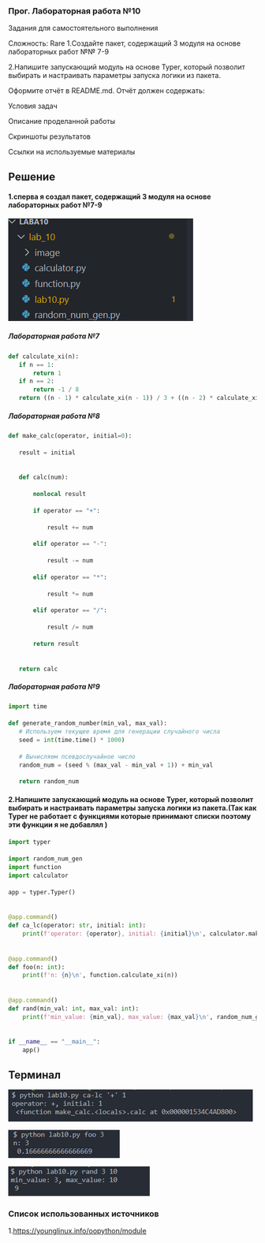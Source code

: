 ### Прог. Лабораторная работа №10
Задания для самостоятельного выполнения

Сложность:
Rare
1.Создайте пакет, содержащий 3 модуля на основе лабораторных работ №№ 7-9

2.Напишите запускающий модуль на основе Typer, который позволит выбирать и настраивать параметры запуска логики из пакета.

Оформите отчёт в README.md. Отчёт должен содержать:

Условия задач

Описание проделанной работы

Скриншоты результатов

Ссылки на используемые материалы

## Решение 
#### 1.сперва я создал пакет, содержащий 3 модуля на основе лабораторных работ №7-9

![1702832238603](image/README/1702832238603.png)

 #####  Лабораторная работа №7
 ```python
 def calculate_xi(n):
    if n == 1:
        return 1
    if n == 2:
        return -1 / 8
    return ((n - 1) * calculate_xi(n - 1)) / 3 + ((n - 2) * calculate_xi(n - 2)) / 4
 ```

#####  Лабораторная работа №8
 ```python
 def make_calc(operator, initial=0):

    result = initial


    def calc(num):

        nonlocal result

        if operator == "+":

            result += num

        elif operator == "-":

            result -= num

        elif operator == "*":

            result *= num

        elif operator == "/":

            result /= num

        return result


    return calc
 ```

 #####  Лабораторная работа №9
 ```python
 import time

def generate_random_number(min_val, max_val):
    # Используем текущее время для генерации случайного числа
    seed = int(time.time() * 1000)
    
    # Вычисляем псевдослучайное число 
    random_num = (seed % (max_val - min_val + 1)) + min_val
    
    return random_num
 ```

#### 2.Напишите запускающий модуль на основе Typer, который позволит выбирать и настраивать параметры запуска логики из пакета.(Так как Typer не работает с функциями которые принимают списки поэтому эти функции я не добавлял )


```python
import typer

import random_num_gen
import function
import calculator

app = typer.Typer()


@app.command()
def ca_lc(operator: str, initial: int):
    print(f'operator: {operator}, initial: {initial}\n', calculator.make_calc(operator, initial))


@app.command()
def foo(n: int):
    print(f'n: {n}\n', function.calculate_xi(n))


@app.command()
def rand(min_val: int, max_val: int):
    print(f'min_value: {min_val}, max_value: {max_val}\n', random_num_gen.generate_random_number(min_val, max_val))


if __name__ == "__main__":
    app()
```
## Терминал 
![1702831678855](image/README/1702831678855.png)

![1702831686792](image/README/1702831686792.png)

![1702831696944](image/README/1702831696944.png)



### Список использованных источников

1.https://younglinux.info/oopython/module